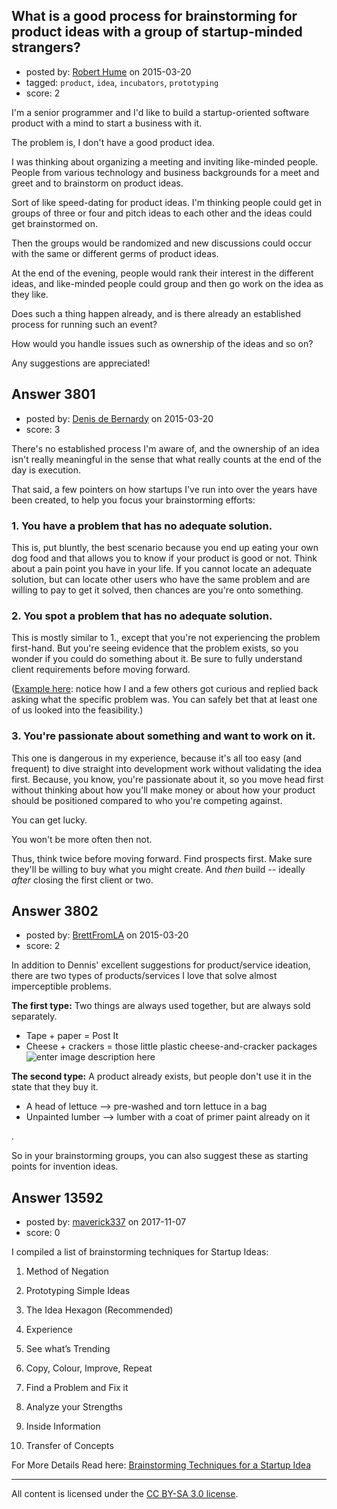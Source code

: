 ## What is a good process for brainstorming for product ideas with a group of startup-minded strangers?

- posted by: [Robert Hume](https://stackexchange.com/users/264442/robert-hume) on 2015-03-20
- tagged: `product`, `idea`, `incubators`, `prototyping`
- score: 2

I'm a senior programmer and I'd like to build a startup-oriented software product with a mind to start a business with it.

The problem is, I don't have a good product idea.

I was thinking about organizing a meeting and inviting like-minded people.  People from various technology and business backgrounds for a meet and greet and to brainstorm on product ideas. 

Sort of like speed-dating for product ideas.  I'm thinking people could get in groups of three or four and pitch ideas to each other and the ideas could get brainstormed on.

Then the groups would be randomized and new discussions could occur with the same or different germs of product ideas.

At the end of the evening, people would rank their interest in the different ideas, and like-minded people could group and then go work on the idea as they like.

Does such a thing happen already, and is there already an established process for running such an event?

How would you handle issues such as ownership of the ideas and so on?

Any suggestions are appreciated!


## Answer 3801

- posted by: [Denis de Bernardy](https://stackexchange.com/users/182468/denis-de-bernardy) on 2015-03-20
- score: 3

There's no established process I'm aware of, and the ownership of an idea isn't really meaningful in the sense that what really counts at the end of the day is execution.

That said, a few pointers on how startups I've run into over the years have been created, to help you focus your brainstorming efforts:

### 1\. You have a problem that has no adequate solution.

This is, put bluntly, the best scenario because you end up eating your own dog food and that allows you to know if your product is good or not. Think about a pain point you have in your life. If you cannot locate an adequate solution, but can locate other users who have the same problem and are willing to pay to get it solved, then chances are you're onto something.

### 2\. You spot a problem that has no adequate solution.

This is mostly similar to 1., except that you're not experiencing the problem first-hand. But you're seeing evidence that the problem exists, so you wonder if you could do something about it. Be sure to fully understand client requirements before moving forward.

([Example here](https://news.ycombinator.com/item?id=9211446): notice how I and a few others got curious and replied back asking what the specific problem was. You can safely bet that at least one of us looked into the feasibility.)

### 3\. You're passionate about something and want to work on it.

This one is dangerous in my experience, because it's all too easy (and frequent) to dive straight into development work without validating the idea first. Because, you know, you're passionate about it, so you move head first without thinking about how you'll make money or about how your product should be positioned compared to who you're competing against.

You can get lucky.

You won't be more often then not.

Thus, think twice before moving forward. Find prospects first. Make sure they'll be willing to buy what you might create. And *then* build -- ideally *after* closing the first client or two.


## Answer 3802

- posted by: [BrettFromLA](https://stackexchange.com/users/2813127/brettfromla) on 2015-03-20
- score: 2

<p>In addition to Dennis' excellent suggestions for product/service ideation, there are two types of products/services I love that solve almost imperceptible problems.</p>

<p><strong>The first type:</strong> Two things are always used together, but are always sold separately.</p>

<ul>
<li>Tape + paper = Post It</li>
<li>Cheese + crackers = those little plastic cheese-and-cracker packages
<img src="https://i.stack.imgur.com/LrS3o.png" alt="enter image description here"></li>
</ul>

<p><strong>The second type:</strong> A product already exists, but people don't use it in the state that they buy it.</p>

<ul>
<li>A head of lettuce --> pre-washed and torn lettuce in a bag</li>
<li>Unpainted lumber --> lumber with a coat of primer paint already on it</li>
</ul>

<p>.</p>

<p>So in your brainstorming groups, you can also suggest these as starting points for invention ideas.</p>



## Answer 13592

- posted by: [maverick337](https://stackexchange.com/users/4432285/maverick337) on 2017-11-07
- score: 0

<p>I compiled a list of brainstorming techniques for Startup Ideas:</p>

<ol>
<li><p>Method of Negation</p></li>
<li><p>Prototyping Simple Ideas</p></li>
<li><p>The Idea Hexagon (Recommended)</p></li>
<li><p>Experience</p></li>
<li><p>See what’s Trending</p></li>
<li><p>Copy, Colour, Improve, Repeat</p></li>
<li><p>Find a Problem and Fix it</p></li>
<li><p>Analyze your Strengths</p></li>
<li><p>Inside Information</p></li>
<li><p>Transfer of Concepts</p></li>
</ol>

<p>For More Details Read here:
<a href="https://think.startupflux.com/brainstorming-techniques-startup-idea/" rel="nofollow noreferrer">Brainstorming Techniques for a Startup Idea</a></p>




---

All content is licensed under the [CC BY-SA 3.0 license](https://creativecommons.org/licenses/by-sa/3.0/).

